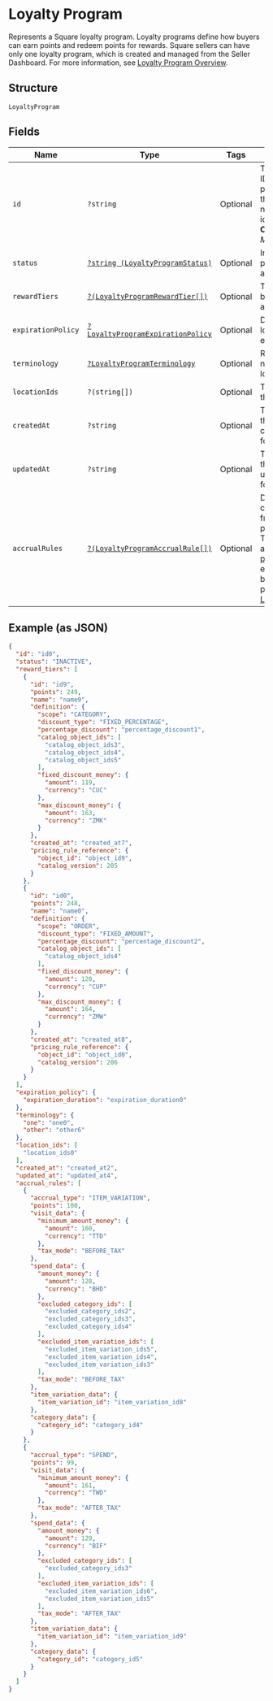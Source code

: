 
# Loyalty Program

Represents a Square loyalty program. Loyalty programs define how buyers can earn points and redeem points for rewards.
Square sellers can have only one loyalty program, which is created and managed from the Seller Dashboard.
For more information, see [Loyalty Program Overview](https://developer.squareup.com/docs/loyalty/overview).

## Structure

`LoyaltyProgram`

## Fields

| Name | Type | Tags | Description | Getter | Setter |
|  --- | --- | --- | --- | --- | --- |
| `id` | `?string` | Optional | The Square-assigned ID of the loyalty program. Updates to<br>the loyalty program do not modify the identifier.<br>**Constraints**: *Maximum Length*: `36` | getId(): ?string | setId(?string id): void |
| `status` | [`?string (LoyaltyProgramStatus)`](../../doc/models/loyalty-program-status.md) | Optional | Indicates whether the program is currently active. | getStatus(): ?string | setStatus(?string status): void |
| `rewardTiers` | [`?(LoyaltyProgramRewardTier[])`](../../doc/models/loyalty-program-reward-tier.md) | Optional | The list of rewards for buyers, sorted by ascending points. | getRewardTiers(): ?array | setRewardTiers(?array rewardTiers): void |
| `expirationPolicy` | [`?LoyaltyProgramExpirationPolicy`](../../doc/models/loyalty-program-expiration-policy.md) | Optional | Describes when the loyalty program expires. | getExpirationPolicy(): ?LoyaltyProgramExpirationPolicy | setExpirationPolicy(?LoyaltyProgramExpirationPolicy expirationPolicy): void |
| `terminology` | [`?LoyaltyProgramTerminology`](../../doc/models/loyalty-program-terminology.md) | Optional | Represents the naming used for loyalty points. | getTerminology(): ?LoyaltyProgramTerminology | setTerminology(?LoyaltyProgramTerminology terminology): void |
| `locationIds` | `?(string[])` | Optional | The [locations](entity:Location) at which the program is active. | getLocationIds(): ?array | setLocationIds(?array locationIds): void |
| `createdAt` | `?string` | Optional | The timestamp when the program was created, in RFC 3339 format. | getCreatedAt(): ?string | setCreatedAt(?string createdAt): void |
| `updatedAt` | `?string` | Optional | The timestamp when the reward was last updated, in RFC 3339 format. | getUpdatedAt(): ?string | setUpdatedAt(?string updatedAt): void |
| `accrualRules` | [`?(LoyaltyProgramAccrualRule[])`](../../doc/models/loyalty-program-accrual-rule.md) | Optional | Defines how buyers can earn loyalty points from the base loyalty program.<br>To check for associated [loyalty promotions](entity:LoyaltyPromotion) that enable<br>buyers to earn extra points, call [ListLoyaltyPromotions](api-endpoint:Loyalty-ListLoyaltyPromotions). | getAccrualRules(): ?array | setAccrualRules(?array accrualRules): void |

## Example (as JSON)

```json
{
  "id": "id0",
  "status": "INACTIVE",
  "reward_tiers": [
    {
      "id": "id9",
      "points": 249,
      "name": "name9",
      "definition": {
        "scope": "CATEGORY",
        "discount_type": "FIXED_PERCENTAGE",
        "percentage_discount": "percentage_discount1",
        "catalog_object_ids": [
          "catalog_object_ids3",
          "catalog_object_ids4",
          "catalog_object_ids5"
        ],
        "fixed_discount_money": {
          "amount": 119,
          "currency": "CUC"
        },
        "max_discount_money": {
          "amount": 163,
          "currency": "ZMK"
        }
      },
      "created_at": "created_at7",
      "pricing_rule_reference": {
        "object_id": "object_id9",
        "catalog_version": 205
      }
    },
    {
      "id": "id0",
      "points": 248,
      "name": "name0",
      "definition": {
        "scope": "ORDER",
        "discount_type": "FIXED_AMOUNT",
        "percentage_discount": "percentage_discount2",
        "catalog_object_ids": [
          "catalog_object_ids4"
        ],
        "fixed_discount_money": {
          "amount": 120,
          "currency": "CUP"
        },
        "max_discount_money": {
          "amount": 164,
          "currency": "ZMW"
        }
      },
      "created_at": "created_at8",
      "pricing_rule_reference": {
        "object_id": "object_id0",
        "catalog_version": 206
      }
    }
  ],
  "expiration_policy": {
    "expiration_duration": "expiration_duration0"
  },
  "terminology": {
    "one": "one0",
    "other": "other6"
  },
  "location_ids": [
    "location_ids0"
  ],
  "created_at": "created_at2",
  "updated_at": "updated_at4",
  "accrual_rules": [
    {
      "accrual_type": "ITEM_VARIATION",
      "points": 100,
      "visit_data": {
        "minimum_amount_money": {
          "amount": 160,
          "currency": "TTD"
        },
        "tax_mode": "BEFORE_TAX"
      },
      "spend_data": {
        "amount_money": {
          "amount": 128,
          "currency": "BHD"
        },
        "excluded_category_ids": [
          "excluded_category_ids2",
          "excluded_category_ids3",
          "excluded_category_ids4"
        ],
        "excluded_item_variation_ids": [
          "excluded_item_variation_ids5",
          "excluded_item_variation_ids4",
          "excluded_item_variation_ids3"
        ],
        "tax_mode": "BEFORE_TAX"
      },
      "item_variation_data": {
        "item_variation_id": "item_variation_id8"
      },
      "category_data": {
        "category_id": "category_id4"
      }
    },
    {
      "accrual_type": "SPEND",
      "points": 99,
      "visit_data": {
        "minimum_amount_money": {
          "amount": 161,
          "currency": "TWD"
        },
        "tax_mode": "AFTER_TAX"
      },
      "spend_data": {
        "amount_money": {
          "amount": 129,
          "currency": "BIF"
        },
        "excluded_category_ids": [
          "excluded_category_ids3"
        ],
        "excluded_item_variation_ids": [
          "excluded_item_variation_ids6",
          "excluded_item_variation_ids5"
        ],
        "tax_mode": "AFTER_TAX"
      },
      "item_variation_data": {
        "item_variation_id": "item_variation_id9"
      },
      "category_data": {
        "category_id": "category_id5"
      }
    }
  ]
}
```

